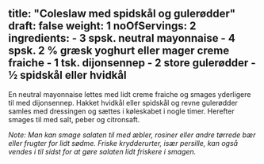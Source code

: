 title: "Coleslaw med spidskål og gulerødder"
draft: false
weight: 1
noOfServings: 2
ingredients:
	- 3 spsk. neutral mayonnaise
	- 4 spsk. 2 % græsk yoghurt eller mager creme fraiche
	- 1 tsk. dijonsennep
	- 2 store gulerødder
	- ½ spidskål eller hvidkål
---

En neutral mayonnaise lettes med lidt creme fraiche og smages yderligere
til med dijonsennep. Hakket hvidkål eller spidskål og revne gulerødder
samles med dressingen og sættes i køleskabet i nogle timer. Herefter
smages til med salt, peber og citronsaft.

*Note: Man kan smage salaten til med æbler, rosiner eller andre tørrede
bær eller frugter for lidt sødme. Friske krydderurter, især persille,
kan også vendes i til sidst for at gøre salaten lidt friskere i smagen.*

